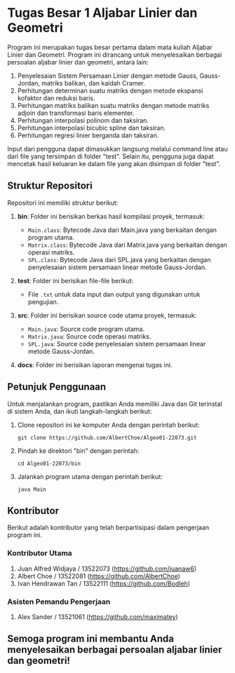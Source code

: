 # Tugas Besar 1 Aljabar Linier dan Geometri

Program ini merupakan tugas besar pertama dalam mata kuliah Aljabar Linier dan Geometri. Program ini dirancang untuk menyelesaikan berbagai persoalan aljabar linier dan geometri, antara lain:

1. Penyelesaian Sistem Persamaan Linier dengan metode Gauss, Gauss-Jordan, matriks balikan, dan kaidah Cramer.
2. Perhitungan determinan suatu matriks dengan metode ekspansi kofaktor dan reduksi baris.
3. Perhitungan matriks balikan suatu matriks dengan metode matriks adjoin dan transformasi baris elementer.
4. Perhitungan interpolasi polinom dan taksiran.
5. Perhitungan interpolasi bicubic spline dan taksiran.
6. Perhitungan regresi linier berganda dan taksiran.

Input dari pengguna dapat dimasukkan langsung melalui command line atau dari file yang tersimpan di folder "test". Selain itu, pengguna juga dapat mencetak hasil keluaran ke dalam file yang akan disimpan di folder "test".

## Struktur Repositori

Repositori ini memiliki struktur berikut:

1. **bin**: Folder ini berisikan berkas hasil kompilasi proyek, termasuk:
   - `Main.class`: Bytecode Java dari Main.java yang berkaitan dengan program utama.
   - `Matrix.class`: Bytecode Java dari Matrix.java yang berkaitan dengan operasi matriks.
   - `SPL.class`: Bytecode Java dari SPL.java yang berkaitan dengan penyelesaian sistem persamaan linear metode Gauss-Jordan.

2. **test**: Folder ini berisikan file-file berikut:
   - File `.txt` untuk data input dan output yang digunakan untuk pengujian.

3. **src**: Folder ini berisikan source code utama proyek, termasuk:
   - `Main.java`: Source code program utama.
   - `Matrix.java`: Source code operasi matriks.
   - `SPL.java`: Source code penyelesaian sistem persamaan linear metode Gauss-Jordan.

4. **docs**: Folder ini berisikan laporan mengenai tugas ini.

## Petunjuk Penggunaan

Untuk menjalankan program, pastikan Anda memiliki Java dan Git terinstal di sistem Anda, dan ikuti langkah-langkah berikut:

1. Clone repositori ini ke komputer Anda dengan perintah berikut:
   ```shell
   git clone https://github.com/AlbertChoe/Algeo01-22073.git
   ```
2. Pindah ke direktori "bin" dengan perintah:
   ```shell
   cd Algeo01-22073/bin
   ```
3. Jalankan program utama dengan perintah berikut:
   ```shell
   java Main
   ```
## Kontributor

Berikut adalah kontributor yang telah berpartisipasi dalam pengerjaan program ini.

### Kontributor Utama

1. Juan Alfred Widjaya / 13522073 (https://github.com/juanaw6)
2. Albert Choe / 13522081 (https://github.com/AlbertChoe)
3. Ivan Hendrawan Tan / 13522111 (https://github.com/Bodleh)

### Asisten Pemandu Pengerjaan

1. Alex Sander / 13521061 (https://github.com/maximatey)

## Semoga program ini membantu Anda menyelesaikan berbagai persoalan aljabar linier dan geometri!
